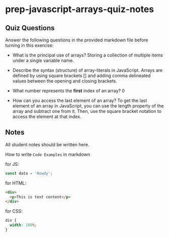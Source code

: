 # prep-javascript-arrays-quiz-notes

## Quiz Questions

Answer the following questions in the provided markdown file before turning in this exercise:

- What is the principal use of arrays?
  Storing a collection of multiple items under a single variable name.

- Describe the syntax (structure) of array-literals in JavaScript.
  Arrays are defined by using square brackets [] and adding comma delineated values between the opening and closing brackets.

- What number represents the **first** index of an array?
  0

- How can you access the last element of an array?
  To get the last element of an array in JavaScript, you can use the length property of the array and subtract one from it. Then, use the square bracket notation to access the element at that index.

## Notes

All student notes should be written here.

How to write `Code Examples` in markdown

for JS:

```javascript
const data = 'Howdy';
```

for HTML:

```html
<div>
  <p>This is text content</p>
</div>
```

for CSS:

```css
div {
  width: 100%;
}
```
